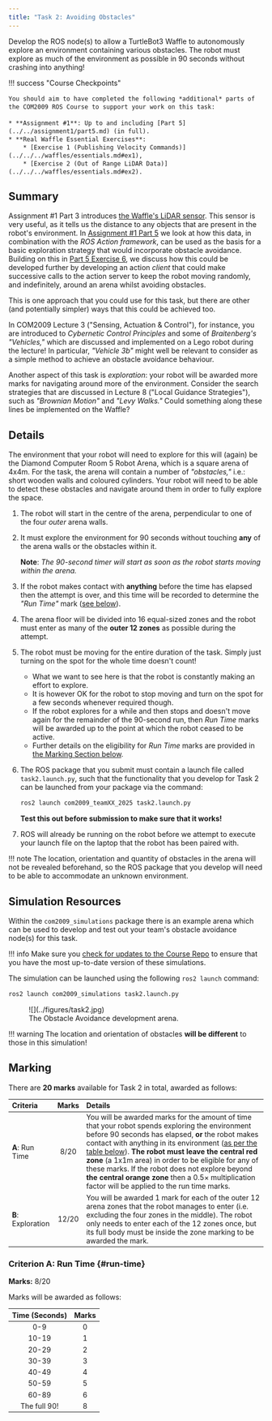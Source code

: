 ```yaml
---  
title: "Task 2: Avoiding Obstacles" 
---  
```


Develop the ROS node(s) to allow a TurtleBot3 Waffle to autonomously explore an environment containing various obstacles. The robot must explore as much of the environment as possible in 90 seconds without crashing into anything!

!!! success "Course Checkpoints"
    
    You should aim to have completed the following *additional* parts of the COM2009 ROS Course to support your work on this task: 

    * **Assignment #1**: Up to and including [Part 5](../../assignment1/part5.md) (in full).
    * **Real Waffle Essential Exercises**:
        * [Exercise 1 (Publishing Velocity Commands)](../../../waffles/essentials.md#ex1),
        * [Exercise 2 (Out of Range LiDAR Data)](../../../waffles/essentials.md#ex2).

## Summary

Assignment #1 Part 3 introduces [the Waffle's LiDAR sensor](../../assignment1/part3.md#lidar). This sensor is very useful, as it tells us the distance to any objects that are present in the robot's environment. In [Assignment #1 Part 5](../../assignment1/part5.md#explore) we look at how this data, in combination with the *ROS Action framework*, can be used as the basis for a basic exploration strategy that would incorporate obstacle avoidance. Building on this in [Part 5 Exercise 6](../../assignment1/part5.md#ex6), we discuss how this could be developed further by developing an action *client* that could make successive calls to the action server to keep the robot moving randomly, and indefinitely, around an arena whilst avoiding obstacles.

This is one approach that you could use for this task, but there are other (and potentially simpler) ways that this could be achieved too. 

In COM2009 Lecture 3 ("Sensing, Actuation & Control"), for instance, you are introduced to *Cybernetic Control Principles* and some of *Braitenberg's "Vehicles,"* which are discussed and implemented on a Lego robot during the lecture! In particular, *"Vehicle 3b"* might well be relevant to consider as a simple method to achieve an obstacle avoidance behaviour.

Another aspect of this task is *exploration*: your robot will be awarded more marks for navigating around more of the environment. Consider the search strategies that are discussed in Lecture 8 ("Local Guidance Strategies"), such as *"Brownian Motion"* and *"Levy Walks."* Could something along these lines be implemented on the 
Waffle?

## Details

The environment that your robot will need to explore for this will (again) be the Diamond Computer Room 5 Robot Arena, which is a square arena of 4x4m. For the task, the arena will contain a number of *"obstacles,"* i.e.: short wooden walls and coloured cylinders. Your robot will need to be able to detect these obstacles and navigate around them in order to fully explore the space.

1. The robot will start in the centre of the arena, perpendicular to one of the four *outer* arena walls.
1. It must explore the environment for 90 seconds without touching **any** of the arena walls or the obstacles within it.

    **Note**: *The 90-second timer will start as soon as the robot starts moving within the arena.*

1. If the robot makes contact with **anything** before the time has elapsed then the attempt is over, and this time will be recorded to determine the *"Run Time"* mark ([see below](#run-time)).
1. The arena floor will be divided into 16 equal-sized zones and the robot must enter as many of the **outer 12 zones** as possible during the attempt.
1. The robot must be moving for the entire duration of the task. Simply just turning on the spot for the whole time doesn't count!

    * What we want to see here is that the robot is constantly making an effort to explore.
    * It is however OK for the robot to stop moving and turn on the spot for a few seconds whenever required though.
    * If the robot explores for a while and then stops and doesn't move again for the remainder of the 90-second run, then *Run Time* marks will be awarded up to the point at which the robot ceased to be active.
    * Further details on the eligibility for *Run Time* marks are provided in [the Marking Section below](#marking).

    <a name="launch"></a>

1. The ROS package that you submit must contain a launch file called `task2.launch.py`, such that the functionality that you develop for Task 2 can be launched from your package via the command:

    ```bash
    ros2 launch com2009_teamXX_2025 task2.launch.py
    ```

    **Test this out before submission to make sure that it works!**

1. ROS will already be running on the robot before we attempt to execute your launch file on the laptop that the robot has been paired with. 

!!! note
    The location, orientation and quantity of obstacles in the arena will not be revealed beforehand, so the ROS package that you develop will need to be able to accommodate an unknown environment. 

## Simulation Resources

Within the `com2009_simulations` package there is an example arena which can be used to develop and test out your team's obstacle avoidance node(s) for this task.

!!! info 
    Make sure you [check for updates to the Course Repo](../../extras/course-repo.md#updating) to ensure that you have the most up-to-date version of these simulations.

The simulation can be launched using the following `ros2 launch` command:

```bash
ros2 launch com2009_simulations task2.launch.py
```

<a name="avoid_arena"></a>

<figure markdown>
  ![](../figures/task2.jpg)
  <figcaption>The Obstacle Avoidance development arena.</figcaption>
</figure>

!!! warning
    The location and orientation of obstacles **will be different** to those in this simulation!

## Marking

There are **20 marks** available for Task 2 in total, awarded as follows:

<center>

| Criteria | Marks | Details |
| :--- | :---: | :--- |
| **A**: Run Time | 8/20 | You will be awarded marks for the amount of time that your robot spends exploring the environment before 90 seconds has elapsed, **or** the robot makes contact with anything in its environment ([as per the table below](#run-time)). **The robot must leave the central red zone** (a 1x1m area) in order to be eligible for any of these marks. If the robot does not explore beyond **the central orange zone** then a $0.5\times$ multiplication factor will be applied to the run time marks. |
| **B**: Exploration | 12/20 | You will be awarded 1 mark for each of the outer 12 arena zones that the robot manages to enter (i.e. excluding the four zones in the middle). The robot only needs to enter each of the 12 zones once, but its full body must be inside the zone marking to be awarded the mark. |

</center>

### Criterion A: Run Time {#run-time}

**Marks:** 8/20

Marks will be awarded as follows:

<center>

| Time (Seconds) | Marks |
| :---: | :---: |
| 0-9 | 0 |
| 10-19 | 1 |
| 20-29 | 2 |
| 30-39 | 3 |
| 40-49 | 4 |
| 50-59 | 5 |
| 60-89 | 6 |
| The full 90! | 8 |

</center>